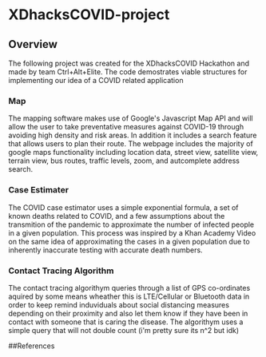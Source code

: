 # XDhacksCOVID-project

## Overview
The following project was created for the XDhacksCOVID Hackathon and made by team Ctrl+Alt+Elite. The code demostrates viable structures for implementing our idea of a COVID related application

### Map
The mapping software makes use of Google's Javascript Map API and will allow the user to take preventative measures against COVID-19 through avoiding high density and risk areas. In addition it includes a search feature that allows users to plan their route. The webpage includes the majority of google maps functionality including location data, street view, satellite view, terrain view, bus routes, traffic levels, zoom, and autcomplete address search.

### Case Estimater
The COVID case estimator uses a simple exponential formula, a set of known deaths related to COVID, and a few assumptions about the transmition of the pandemic to approximate the number of infected people in a given population. This process was inspired by a Khan Academy Video on the same idea of approximating the cases in a given population due to inherently inaccurate testing with accurate death numbers.

### Contact Tracing Algorithm 
The contact tracing algorithym queries through a list of GPS co-ordinates aquired by some means wheather this is LTE/Cellular or Bluetooth data in order to keep remind induviduals about social distancing measures depending on their proximity and also let them know if they have been in contact with someone that is caring the disease. The algorithym uses a simple query that will not double count (i'm pretty sure its n^2 but idk)

##References
